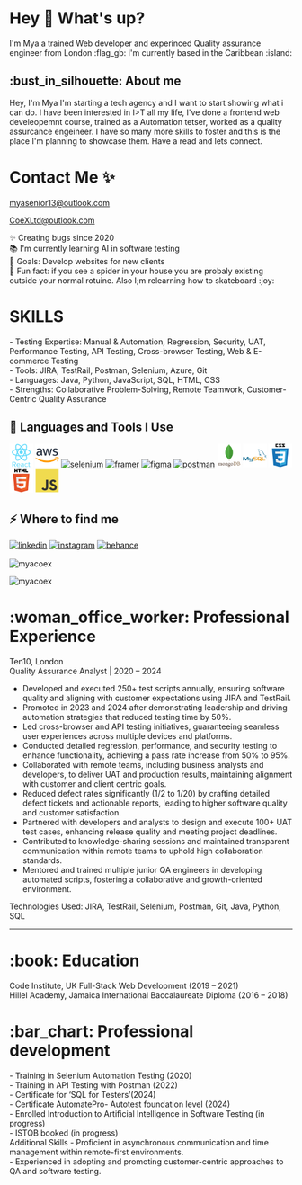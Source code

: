<h1 align="left">Hey 👋 What's up?</h1>
I'm Mya a trained Web developer and experinced Quality assurance engineer from London :flag_gb: I'm currently based in the Caribbean :island: 

###




<h2 align="left"> :bust_in_silhouette: About me</h2>
Hey, I'm Mya I'm starting a tech agency and I want to start showing what i can do. I have been interested in I>T all my life, I've done a frontend web develeopemnt course, trained as a Automation tetser, worked as a quality assurcance engeineer. I have so many more skills to foster and this is the place I'm planning to showcase them. Have a read and lets connect.


###
<h1 align="left">Contact Me ✨</h1>

myasenior13@outlook.com 
<br>

CoeXLtd@outlook.com

<p align="left">✨ Creating bugs since 2020 <br>📚 I'm currently learning AI in software testing <br>🎯 Goals: Develop websites for new clients <br>🎲 Fun fact: if you see a spider in your house you are probaly existing outside your normal rotuine. Also I;m relearning how to skateboard :joy: </p>

###

<h1 align="left">SKILLS</h1>
- Testing Expertise: Manual & Automation, Regression, Security, UAT, Performance Testing, API Testing, Cross-browser Testing, Web & E-commerce Testing  <br>
- Tools: JIRA, TestRail, Postman, Selenium, Azure, Git <br>
- Languages: Java, Python, JavaScript, SQL, HTML, CSS  <br>
- Strengths: Collaborative Problem-Solving, Remote Teamwork, Customer-Centric Quality Assurance  <br>

###


<h2>🚀 Languages and Tools I Use</h2>
<p><a target="_blank" href="https://raw.githubusercontent.com/devicons/devicon/master/icons/react/react-original-wordmark.svg" style="display: inline-block;"><img src="https://raw.githubusercontent.com/devicons/devicon/master/icons/react/react-original-wordmark.svg" alt="react" width="42" height="42" /></a>
<a target="_blank" href="https://raw.githubusercontent.com/devicons/devicon/master/icons/amazonwebservices/amazonwebservices-original-wordmark.svg" style="display: inline-block;"><img src="https://raw.githubusercontent.com/devicons/devicon/master/icons/amazonwebservices/amazonwebservices-original-wordmark.svg" alt="aws" width="42" height="42" /></a>
<a target="_blank" href="https://raw.githubusercontent.com/detain/svg-logos/780f25886640cef088af994181646db2f6b1a3f8/svg/selenium-logo.svg" style="display: inline-block;"><img src="https://raw.githubusercontent.com/detain/svg-logos/780f25886640cef088af994181646db2f6b1a3f8/svg/selenium-logo.svg" alt="selenium" width="42" height="42" /></a>
<a target="_blank" href="https://www.vectorlogo.zone/logos/framer/framer-icon.svg" style="display: inline-block;"><img src="https://www.vectorlogo.zone/logos/framer/framer-icon.svg" alt="framer" width="42" height="42" /></a>
<a target="_blank" href="https://www.vectorlogo.zone/logos/figma/figma-icon.svg" style="display: inline-block;"><img src="https://www.vectorlogo.zone/logos/figma/figma-icon.svg" alt="figma" width="42" height="42" /></a>
<a target="_blank" href="https://www.vectorlogo.zone/logos/getpostman/getpostman-icon.svg" style="display: inline-block;"><img src="https://www.vectorlogo.zone/logos/getpostman/getpostman-icon.svg" alt="postman" width="42" height="42" /></a>
<a target="_blank" href="https://raw.githubusercontent.com/devicons/devicon/master/icons/mongodb/mongodb-original-wordmark.svg" style="display: inline-block;"><img src="https://raw.githubusercontent.com/devicons/devicon/master/icons/mongodb/mongodb-original-wordmark.svg" alt="mongodb" width="42" height="42" /></a>
<a target="_blank" href="https://raw.githubusercontent.com/devicons/devicon/master/icons/mysql/mysql-original-wordmark.svg" style="display: inline-block;"><img src="https://raw.githubusercontent.com/devicons/devicon/master/icons/mysql/mysql-original-wordmark.svg" alt="mysql" width="42" height="42" /></a>
<a target="_blank" href="https://raw.githubusercontent.com/devicons/devicon/master/icons/css3/css3-original-wordmark.svg" style="display: inline-block;"><img src="https://raw.githubusercontent.com/devicons/devicon/master/icons/css3/css3-original-wordmark.svg" alt="css3" width="42" height="42" /></a>
<a target="_blank" href="https://raw.githubusercontent.com/devicons/devicon/master/icons/html5/html5-original-wordmark.svg" style="display: inline-block;"><img src="https://raw.githubusercontent.com/devicons/devicon/master/icons/html5/html5-original-wordmark.svg" alt="html5" width="42" height="42" /></a>
<a target="_blank" href="https://raw.githubusercontent.com/devicons/devicon/master/icons/javascript/javascript-original.svg" style="display: inline-block;"><img src="https://raw.githubusercontent.com/devicons/devicon/master/icons/javascript/javascript-original.svg" alt="javascript" width="42" height="42" /></a></p>
<h2>⚡️ Where to find me</h2>
<p><a target="_blank" href="https://www.linkedin.com/in/Mya Senior" style="display: inline-block;"><img src="https://img.shields.io/badge/linkedin-logo?style=for-the-badge&logo=linkedin&logoColor=white&color=%230a77b6" alt="linkedin" /></a>
<a target="_blank" href="https://www.instagram.com/coexltd" style="display: inline-block;"><img src="https://img.shields.io/badge/instagram-logo?style=for-the-badge&logo=instagram&logoColor=white&color=%23F35369" alt="instagram" /></a>
<a target="_blank" href="https://www.behance.net/coex ltd" style="display: inline-block;"><img src="https://img.shields.io/badge/behance-logo?style=for-the-badge&logo=behance&logoColor=white&color=%230057ff" alt="behance" /></a></p>
<p><img align="center" src="https://github-readme-streak-stats.herokuapp.com/?user=myacoex&" alt="myacoex" /></p>
<p><img src="https://github-readme-stats.vercel.app/api/top-langs?username=myacoex&show_icons=true&locale=en&layout=compact" alt="myacoex" /></p>

###




<h1 align="left"> :woman_office_worker: Professional Experience</h1>

Ten10, London  
Quality Assurance Analyst | 2020 – 2024  

- Developed and executed 250+ test scripts annually, ensuring software quality and aligning with customer expectations using JIRA and TestRail.  
- Promoted in 2023 and 2024 after demonstrating leadership and driving automation strategies that reduced testing time by 50%.
- Led cross-browser and API testing initiatives, guaranteeing seamless user experiences across multiple devices and platforms.  
- Conducted detailed regression, performance, and security testing to enhance functionality, achieving a pass rate increase from 50% to 95%.  
- Collaborated with remote teams, including business analysts and developers, to deliver  UAT and production results, maintaining alignment with customer and client centric goals.  
- Reduced defect rates significantly (1/2 to 1/20) by crafting detailed defect tickets and actionable reports, leading to higher software quality and customer satisfaction.  
- Partnered with developers and analysts to design and execute 100+ UAT test cases, enhancing release quality and meeting project deadlines. 
- Contributed to knowledge-sharing sessions and maintained transparent communication within remote teams to uphold high collaboration standards.  
- Mentored and trained multiple junior QA engineers in developing automated scripts, fostering a collaborative and growth-oriented environment.

Technologies Used: JIRA, TestRail, Selenium, Postman, Git, Java, Python, SQL  
________________________________________________________________________________________________________
<h1 align="left"> :book: Education</h1>
Code Institute, UK
 Full-Stack Web Development (2019 – 2021)<br>
Hillel Academy, Jamaica
 International Baccalaureate Diploma (2016 – 2018)

<h1 align="left"> :bar_chart: Professional development</h1>
- Training in Selenium Automation Testing (2020)  <br>
- Training in API Testing with Postman (2022)  <br>
- Certificate for ‘SQL for Testers’(2024)<br>
- Certificate AutomatePro- Autotest foundation level (2024) <br>
- Enrolled  Introduction to Artificial Intelligence in Software Testing (in progress)<br>
- ISTQB booked (in progress)<br>
Additional Skills  
- Proficient in asynchronous communication and time management within remote-first environments.  <br>
- Experienced in adopting and promoting customer-centric approaches to QA and software testing. <br> 
